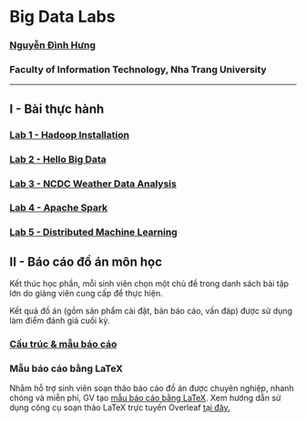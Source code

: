 # Big Data Labs

### [Nguyễn Đình Hưng](https://nd-hung.github.io/)
### Faculty of Information Technology, Nha Trang University
---

## I - Bài thực hành
### [Lab 1 - Hadoop Installation](https://github.com/nd-hung/Big-Data/tree/main/Lab1_Hadoop_Installation)
### [Lab 2 - Hello Big Data](https://github.com/nd-hung/Big-Data/tree/main/Lab2_WordCount)
### [Lab 3 - NCDC Weather Data Analysis](https://github.com/nd-hung/Big-Data/tree/main/Lab3_NCDC_WeatherData)
### [Lab 4 - Apache Spark](https://github.com/nd-hung/Big-Data/tree/main/Lab4_Spark)
### [Lab 5 - Distributed Machine Learning](https://github.com/nd-hung/Big-Data/tree/main/Lab5_DistributedMachineLearning)

## II - Báo cáo đồ án môn học

Kết thúc học phần, mỗi sinh viên chọn một chủ đề trong danh sách bài tập lớn do giảng viên cung cấp để thực hiện.

Kết quả đồ án (gồm sản phẩm cài đặt, bản báo cáo, vấn đáp) được sử dụng làm điểm đánh giá cuối kỳ.

### [Cấu trúc & mẫu báo cáo](./report_template.pdf)
### Mẫu báo cáo bằng LaTeX
Nhằm hỗ trợ sinh viên soạn thảo báo cáo đồ án được chuyên nghiệp, nhanh chóng và miễn phí, GV tạo [mẫu báo cáo bằng LaTeX](https://www.overleaf.com/read/qfhkffwjqkrr#0f0558). Xem hướng dẫn sử dụng công cụ soạn thảo LaTeX trực tuyến Overleaf [tại đây.](https://www.overleaf.com/learn/latex/Tutorials)
